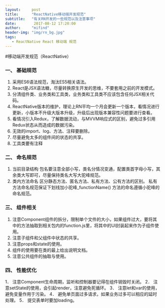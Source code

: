 ---layout:     posttitle:      "ReactNative移动端开发规范"subtitle:   "有关RN开发的一些规范以及注意事项"date:        2017-08-12 17:20:00author:     "mifind"header-img: "img/rn_bg.jpg"tags:   - ReactNative React 移动端 规范 ---#移动端开发规范（ReactNative）### 一、	基础规范1.	采用ES6语法规范，淘汰ES5相关语法。2.	React是JSX语法糖，尽量转换原生开发的思维，不要套用之前的开发模式。3.	分清组件类、业务类和工具类，业务类和工具类不应该包含任何JSX相关代码。4.	ReactNative版本的维护，理论上RN平均一个月会更新一个版本，看情况进行更新，小版本不升级大版本升级，升级后出现版本兼容性问题要进行查看。5.	看情况引入Redux，了解数据流动，与MVVM响应式的区别，避免过多引用Redux状态从而造成的数据污染。6.	无效的import、log、方法、注释要删除。7.	尽量避免太多的组件间的状态的共享。8.	工具类要有注释### 二、	命名规范1.	当前目录结构包名要注意全部小写，类名分情况变通，配置类首字母小写，其余类大写即可，尽量保持类名大写大驼峰规范。2.	类内方法命名区分静态方法、匿名方法、私有方法、公有方法的区别。私有方法命名规范保证下划线加小驼峰_functionName()方法的命名遵循小驼峰的命名规范。### 三、	组件相关1.	注意Component组件的拆分，限制单个文件的大小，如果组件过大，要将其中的方法抽取到相关包内的function.js里，将其中的UI封装起来作为子组件使用。2.	注意子组件和父组件中状态的共享。3.	注意props和state的使用。4.	组件的使用要在类的最上给出说明文档。5.	注意公共组件的抽取与使用。### 四、	性能优化1．	注意Component生命周期，监听和控制器要记得在组件销毁时关闭。2．	注意setState的使用，会引起render，注意避免死循环。3．	注意let和var的使用，避免变量作用于污染。4．	避免单页面过多请求，如果业务过多可以相应的延时处理。5．	提交表单时要加loading。